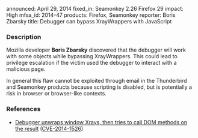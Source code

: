 announced: April 29, 2014
fixed_in: Seamonkey 2.26
          Firefox 29
impact: High
mfsa_id: 2014-47
products: Firefox, Seamonkey
reporter: Boris Zbarsky
title: Debugger can bypass XrayWrappers with JavaScript

<h3>Description</h3>

<p>Mozilla developer <strong>Boris Zbarsky</strong> discovered that the debugger
will work with some objects while bypassing XrayWrappers. This could lead to
privilege escalation if the victim used the debugger to interact with a
malicious page.
</p>

<p class="note">In general this flaw cannot be exploited through email in the
Thunderbird and Seamonkey products because scripting is disabled, but is
potentially a risk in browser or browser-like contexts.</p>

<h3>References</h3>

<ul>
  <li><a href="https://bugzilla.mozilla.org/show_bug.cgi?id=988106">
       Debugger unwraps window Xrays, then tries to call DOM methods on the
result</a> (<a href="http://cve.mitre.org/cgi-bin/cvename.cgi?name=CVE-2014-1526" class="ex-ref">CVE-2014-1526</a>)</li>
</ul>



